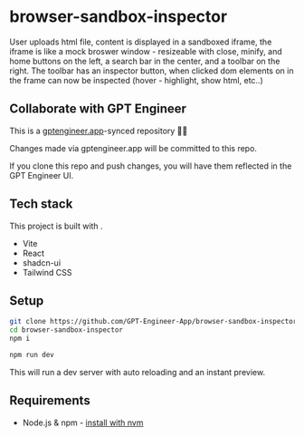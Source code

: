 # browser-sandbox-inspector

User uploads html file, content is displayed in a sandboxed iframe, the iframe is like a mock broswer window - resizeable with close, minify, and home buttons on the left, a search bar in the center, and a toolbar on the right. The toolbar has an inspector button, when clicked dom elements on in the frame can now be inspected (hover - highlight, show html, etc..)

## Collaborate with GPT Engineer

This is a [gptengineer.app](https://gptengineer.app)-synced repository 🌟🤖

Changes made via gptengineer.app will be committed to this repo.

If you clone this repo and push changes, you will have them reflected in the GPT Engineer UI.

## Tech stack

This project is built with .

- Vite
- React
- shadcn-ui
- Tailwind CSS

## Setup

```sh
git clone https://github.com/GPT-Engineer-App/browser-sandbox-inspector.git
cd browser-sandbox-inspector
npm i
```

```sh
npm run dev
```

This will run a dev server with auto reloading and an instant preview.

## Requirements

- Node.js & npm - [install with nvm](https://github.com/nvm-sh/nvm#installing-and-updating)
